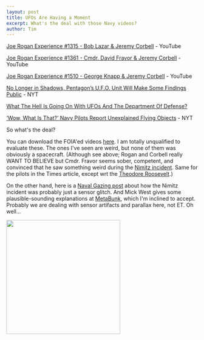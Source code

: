 ```yaml
---
layout: post
title: UFOs Are Having a Moment
excerpt: What's the deal with those Navy videos?
author: Tim
---
```


[Joe Rogan Experience #1315 - Bob Lazar & Jeremy Corbell](https://www.youtube.com/watch?v=BEWz4SXfyCQ) - YouTube  

[Joe Rogan Experience #1361 - Cmdr. David Fravor & Jeremy Corbell](https://www.youtube.com/watch?v=Eco2s3-0zsQ) - YouTube  

[Joe Rogan Experience #1510 - George Knapp & Jeremy Corbell](https://www.youtube.com/watch?v=Hc6pbG4wICA) - YouTube  

[No Longer in Shadows, Pentagon’s U.F.O. Unit Will Make Some Findings Public](https://www.nytimes.com/2020/07/23/us/politics/pentagon-ufo-harry-reid-navy.html) - NYT  

[What The Hell Is Going On With UFOs And The Department Of Defense?](https://www.thedrive.com/the-war-zone/27666/what-the-hell-is-going-on-with-ufos-and-department-of-defense)  

[‘Wow, What Is That?’ Navy Pilots Report Unexplained Flying Objects](https://www.nytimes.com/2019/05/26/us/politics/ufo-sightings-navy-pilots.html?smid=nytcore-ios-share) - NYT  

So what's the deal?  

You can download the FOIA'ed videos [here](https://www.navair.navy.mil/foia/documents). I am totally unqualified to evaluate these. The ones I've seen are weird, but none of them was obviously a spacecraft. (Although see above; Rogan and Corbell really WANT TO BELIEVE but Cmdr. Fravor seems sober, competent, and convinced that he saw something weird during the [Nimitz incident](https://en.wikipedia.org/wiki/USS_Nimitz_UFO_incident). Same for the pilots in the Times article, except wrt the [Theodore Roosevelt](https://en.wikipedia.org/wiki/USS_Theodore_Roosevelt_UFO_incidents).)

On the other hand, here is a [Naval Gazing post](https://www.navalgazing.net/Navy-UFOs) about how the Nimitz incident was probably just a sensor glitch. And Mick West gives some plausible-sounding explanations at [MetaBunk](https://www.metabunk.org/threads/explained-new-navy-ufo-videos.11234/), which I'm inclined to accept. Probably we are dealing with sensor artifacts and parallax here, not ET. Oh well...  

<img src="/images/among us.png" alt="" width="300px"><br>
